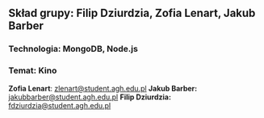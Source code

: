 ## **Skład grupy:** Filip Dziurdzia, Zofia Lenart, Jakub Barber
### **Technologia:** MongoDB, Node.js
### **Temat:** Kino

**Zofia Lenart**: zlenart@student.agh.edu.pl
**Jakub Barber:** jakubbarber@student.agh.edu.pl
**Filip Dziurdzia:** fdziurdzia@student.agh.edu.pl
